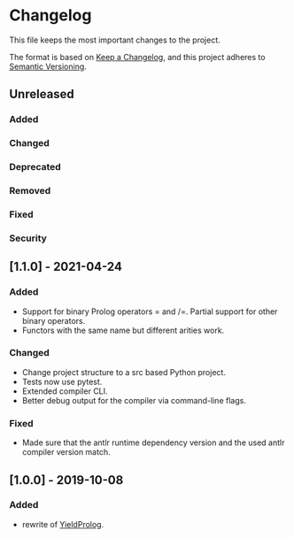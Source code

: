 # Changelog

This file keeps the most important changes to the project.

The format is based on [Keep a Changelog](https://keepachangelog.com/en/1.0.0/),
and this project adheres to [Semantic Versioning](https://semver.org/spec/v2.0.0.html).

## Unreleased

### Added
### Changed
### Deprecated
### Removed
### Fixed
### Security

## [1.1.0] - 2021-04-24

### Added

- Support for binary Prolog operators = and /=. Partial support for other binary operators.
- Functors with the same name but different arities work.

### Changed

- Change project structure to a src based Python project.
- Tests now use pytest.
- Extended compiler CLI.
- Better debug output for the compiler via command-line flags.

### Fixed

- Made sure that the antlr runtime dependency version and the used antlr compiler version match.

## [1.0.0] - 2019-10-08

### Added

- rewrite of [YieldProlog](http://yieldprolog.sourceforge.net/).


